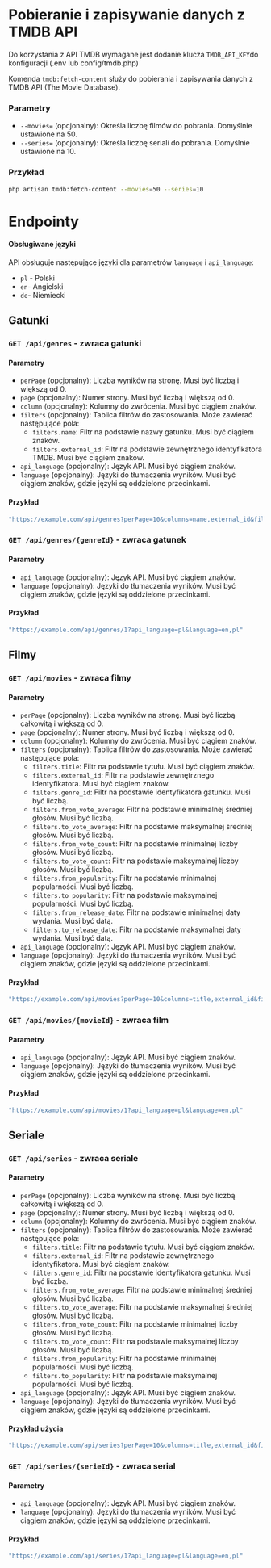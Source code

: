 # Pobieranie i zapisywanie danych z TMDB API  

Do korzystania z API TMDB wymagane jest dodanie klucza `TMDB_API_KEY`do konfiguracji (.env lub config/tmdb.php) 

Komenda `tmdb:fetch-content` służy do pobierania i zapisywania danych z TMDB API (The Movie Database).

### Parametry
- `--movies=` (opcjonalny): Określa liczbę filmów do pobrania. Domyślnie ustawione na 50.
- `--series=` (opcjonalny): Określa liczbę seriali do pobrania. Domyślnie ustawione na 10.

### Przykład

```sh
php artisan tmdb:fetch-content --movies=50 --series=10
````

# Endpointy

#### Obsługiwane języki

API obsługuje następujące języki dla parametrów `language` i `api_language`:

- `pl` - Polski
- `en`- Angielski
- `de`- Niemiecki

## Gatunki

### `GET /api/genres` - zwraca gatunki

#### Parametry

- `perPage` (opcjonalny): Liczba wyników na stronę. Musi być liczbą i większą od 0.
- `page` (opcjonalny): Numer strony. Musi być liczbą i większą od 0.
- `column` (opcjonalny): Kolumny do zwrócenia. Musi być ciągiem znaków.
- `filters` (opcjonalny): Tablica filtrów do zastosowania. Może zawierać następujące pola:
    - `filters.name`: Filtr na podstawie nazwy gatunku. Musi być ciągiem znaków.
    - `filters.external_id`: Filtr na podstawie zewnętrznego identyfikatora TMDB. Musi być ciągiem znaków.
- `api_language` (opcjonalny): Język API. Musi być ciągiem znaków.
- `language` (opcjonalny): Języki do tłumaczenia wyników. Musi być ciągiem znaków, gdzie języki są oddzielone przecinkami.

#### Przykład
```sh
"https://example.com/api/genres?perPage=10&columns=name,external_id&filters[name]=comedy&api_language=pl&language=en,pl"
```
### `GET /api/genres/{genreId}` - zwraca gatunek

#### Parametry

- `api_language` (opcjonalny): Język API. Musi być ciągiem znaków.
- `language` (opcjonalny): Języki do tłumaczenia wyników. Musi być ciągiem znaków, gdzie języki są oddzielone przecinkami.

#### Przykład
```sh
"https://example.com/api/genres/1?api_language=pl&language=en,pl"
```

## Filmy
### `GET /api/movies` - zwraca filmy

#### Parametry

- `perPage` (opcjonalny): Liczba wyników na stronę. Musi być liczbą całkowitą i większą od 0.
- `page` (opcjonalny): Numer strony. Musi być liczbą i większą od 0.
- `column` (opcjonalny): Kolumny do zwrócenia. Musi być ciągiem znaków.
- `filters` (opcjonalny): Tablica filtrów do zastosowania. Może zawierać następujące pola:
    - `filters.title`: Filtr na podstawie tytułu. Musi być ciągiem znaków.
    - `filters.external_id`: Filtr na podstawie zewnętrznego identyfikatora. Musi być ciągiem znaków.
    - `filters.genre_id`: Filtr na podstawie identyfikatora gatunku. Musi być liczbą.
    - `filters.from_vote_average`: Filtr na podstawie minimalnej średniej głosów. Musi być liczbą.
    - `filters.to_vote_average`: Filtr na podstawie maksymalnej średniej głosów. Musi być liczbą.
    - `filters.from_vote_count`: Filtr na podstawie minimalnej liczby głosów. Musi być liczbą.
    - `filters.to_vote_count`: Filtr na podstawie maksymalnej liczby głosów. Musi być liczbą.
    - `filters.from_popularity`: Filtr na podstawie minimalnej popularności. Musi być liczbą.
    - `filters.to_popularity`: Filtr na podstawie maksymalnej popularności. Musi być liczbą.
    - `filters.from_release_date`: Filtr na podstawie minimalnej daty wydania. Musi być datą.
    - `filters.to_release_date`: Filtr na podstawie maksymalnej daty wydania. Musi być datą.
- `api_language` (opcjonalny): Język API. Musi być ciągiem znaków.
- `language` (opcjonalny): Języki do tłumaczenia wyników. Musi być ciągiem znaków, gdzie języki są oddzielone przecinkami.

#### Przykład

```sh
"https://example.com/api/movies?perPage=10&columns=title,external_id&filters[title]=Inception&filters[genre_id]=1,2&filters[from_release_date]=01-01-2023&filters[to_release_date]=31-12-2024&api_language=pl&language=en,pl"
```
### `GET /api/movies/{movieId}` - zwraca film

#### Parametry

- `api_language` (opcjonalny): Język API. Musi być ciągiem znaków.
- `language` (opcjonalny): Języki do tłumaczenia wyników. Musi być ciągiem znaków, gdzie języki są oddzielone przecinkami.

#### Przykład
```sh
"https://example.com/api/movies/1?api_language=pl&language=en,pl"
```
## Seriale

### `GET /api/series` - zwraca seriale

#### Parametry

- `perPage` (opcjonalny): Liczba wyników na stronę. Musi być liczbą całkowitą i większą od 0.
- `page` (opcjonalny): Numer strony. Musi być liczbą i większą od 0.
- `column` (opcjonalny): Kolumny do zwrócenia. Musi być ciągiem znaków.
- `filters` (opcjonalny): Tablica filtrów do zastosowania. Może zawierać następujące pola:
    - `filters.title`: Filtr na podstawie tytułu. Musi być ciągiem znaków.
    - `filters.external_id`: Filtr na podstawie zewnętrznego identyfikatora. Musi być ciągiem znaków.
    - `filters.genre_id`: Filtr na podstawie identyfikatora gatunku. Musi być liczbą.
    - `filters.from_vote_average`: Filtr na podstawie minimalnej średniej głosów. Musi być liczbą.
    - `filters.to_vote_average`: Filtr na podstawie maksymalnej średniej głosów. Musi być liczbą.
    - `filters.from_vote_count`: Filtr na podstawie minimalnej liczby głosów. Musi być liczbą.
    - `filters.to_vote_count`: Filtr na podstawie maksymalnej liczby głosów. Musi być liczbą.
    - `filters.from_popularity`: Filtr na podstawie minimalnej popularności. Musi być liczbą.
    - `filters.to_popularity`: Filtr na podstawie maksymalnej popularności. Musi być liczbą.
- `api_language` (opcjonalny): Język API. Musi być ciągiem znaków.
- `language` (opcjonalny): Języki do tłumaczenia wyników. Musi być ciągiem znaków, gdzie języki są oddzielone przecinkami.

#### Przykład użycia

```sh
"https://example.com/api/series?perPage=10&columns=title,external_id&filters[title]=Inception&filters[genre_id]=1,2&api_language=pl&language=en,pl"
```
### `GET /api/series/{serieId}` - zwraca serial

#### Parametry

- `api_language` (opcjonalny): Język API. Musi być ciągiem znaków.
- `language` (opcjonalny): Języki do tłumaczenia wyników. Musi być ciągiem znaków, gdzie języki są oddzielone przecinkami.

#### Przykład
```sh
"https://example.com/api/series/1?api_language=pl&language=en,pl"
```
